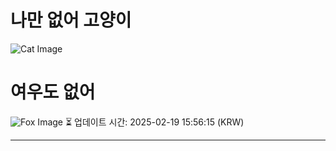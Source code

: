 
# 나만 없어 고양이

![Cat Image](https://cdn2.thecatapi.com/images/MTkzNjMxNQ.png)

# 여우도 없어
![Fox Image](https://randomfox.ca/images/20.jpg)
⏳ 업데이트 시간: 2025-02-19 15:56:15 (KRW)

---
